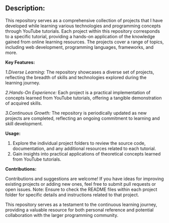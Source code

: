 ## **Description:**

This repository serves as a comprehensive collection of projects that I have developed while learning various technologies and programming concepts through YouTube tutorials. Each project within this repository corresponds to a specific tutorial, providing a hands-on application of the knowledge gained from online learning resources. The projects cover a range of topics, including web development, programming languages, frameworks, and more.

**Key Features:**

_1.Diverse Learning:_ The repository showcases a diverse set of projects, reflecting the breadth of skills and technologies explored during the learning journey.

_2.Hands-On Experience:_ Each project is a practical implementation of concepts learned from YouTube tutorials, offering a tangible demonstration of acquired skills.

_3.Continuous Growth:_ The repository is periodically updated as new projects are completed, reflecting an ongoing commitment to learning and skill development.

**Usage:**
1. Explore the individual project folders to review the source code, documentation, and any additional resources related to each tutorial.
2. Gain insights into practical applications of theoretical concepts learned from YouTube tutorials.

**Contributions:**

Contributions and suggestions are welcome! If you have ideas for improving existing projects or adding new ones, feel free to submit pull requests or open issues.
Note: Ensure to check the README files within each project folder for specific details and instructions related to that project.


This repository serves as a testament to the continuous learning journey, providing a valuable resource for both personal reference and potential collaboration with the larger programming community.
